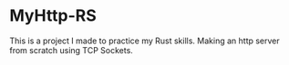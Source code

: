 # MyHttp-RS
This is a project I made to practice my Rust skills. Making an http server from scratch using TCP Sockets.